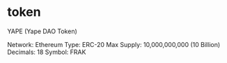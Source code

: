 # token
YAPE (Yape DAO Token)

Network: Ethereum
Type: ERC-20
Max Supply: 10,000,000,000 (10 Billion)
Decimals: 18
Symbol: FRAK
